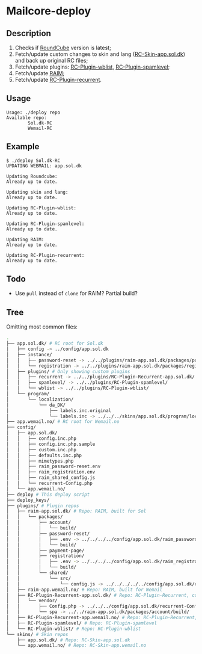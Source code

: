 # Mailcore-deploy

## Description

1. Checks if [RoundCube](https://github.com/roundcube/roundcubemail/releases/tag/1.4.11) version is latest;
2. Fetch/update custom changes to skin and lang ([RC-Skin-app.sol.dk](https://github.com/Fjordmail/RC-Skin-app.sol.dk)) and back up original RC files;
3. Fetch/update plugins: [RC-Plugin-wblist](https://github.com/Fjordmail/RC-Plugin-wblist), [RC-Plugin-spamlevel](https://github.com/Fjordmail/RC-Plugin-spamlevel);
4. Fetch/update [RAIM](https://github.com/Fjordmail/RAIM);
5. Fetch/update [RC-Plugin-recurrent](https://github.com/Fjordmail/RC-Plugin-recurrent).


## Usage

```console
Usage: ./deploy repo
Available repo:
        Sol.dk-RC
        Wemail-RC
```

## Example

```console
$ ./deploy Sol.dk-RC
UPDATING WEBMAIL: app.sol.dk

Updating Roundcube:
Already up to date.

Updating skin and lang:
Already up to date.

Updating RC-Plugin-wblist:
Already up to date.

Updating RC-Plugin-spamlevel:
Already up to date.

Updating RAIM:
Already up to date.

Updating RC-Plugin-recurrent:
Already up to date.
```

## Todo

* Use `pull` instead of `clone` for RAIM? Partial build?

## Tree

Omitting most common files:

```bash
.
├── app.sol.dk/ # RC root for Sol.dk
│   ├── config -> ../config/app.sol.dk
│   ├── instance/
│   │   ├── password-reset -> ../../plugins/raim-app.sol.dk/packages/password-reset/build/
│   │   └── registration -> ../../plugins/raim-app.sol.dk/packages/registration/build/
│   ├── plugins/ # Only showing custom plugins
│   │   ├── recurrent -> ../../plugins/RC-Plugin-Recurrent-app.sol.dk/
│   │   ├── spamlevel/ -> ../../plugins/RC-Plugin-spamlevel/
│   │   └── wblist -> ../../plugins/RC-Plugin-wblist/
│   └── program/
│       └── localization/
│           └── da_DK/
│               ├── labels.inc.original
│               └── labels.inc -> ../../../skins/app.sol.dk/program/localization/da_DK/labels.inc # Each file in skin repo is linked to from rc_root
├── app.wemail.no/ # RC root for Wemail.no
├── config/
│   ├── app.sol.dk/
│   │   ├── config.inc.php
│   │   ├── config.inc.php.sample
│   │   ├── custom.inc.php
│   │   ├── defaults.inc.php
│   │   ├── mimetypes.php
│   │   ├── raim_password-reset.env
│   │   ├── raim_registration.env
│   │   ├── raim_shared_config.js
│   │   └── recurrent-Config.php
│   └── app.wemail.no/
├── deploy # This deploy script
├── deploy_keys/
├── plugins/ # Plugin repos
│   ├── raim-app.sol.dk/ # Repo: RAIM, built for Sol
│   │   └── packages/
│   │       ├── account/
│   │       │   └── build/
│   │       ├── password-reset/
│   │       │   ├── .env -> ../../../../config/app.sol.dk/raim_password-reset.env
│   │       │   └── build/
│   │       ├── payment-page/
│   │       ├── registration/
│   │       │   ├── .env -> ../../../../config/app.sol.dk/raim_registration.env
│   │       │   └── build/
│   │       └── shared/
│   │           └── src/
│   │               └── config.js -> ../../../../../config/app.sol.dk/raim_shared_config.js
│   ├── raim-app.wemail.no/ # Repo: RAIM, built for Wemail
│   ├── RC-Plugin-Recurrent-app.sol.dk/ # Repo: RC-Plugin-Recurrent, configured for Sol
│   │   └── vendor/
│   │       ├── Config.php -> ../../../config/app.sol.dk/recurrent-Config.php
│   │       └── spa -> ../../raim-app.sol.dk/packages/account/build/
│   ├── RC-Plugin-Recurrent-app.wemail.no/ # Repo: RC-Plugin-Recurrent, configured for Wemail
│   ├── RC-Plugin-spamlevel/ # Repo: RC-Plugin-spamlevel
│   └── RC-Plugin-wblist/ # Repo: RC-Plugin-wblist
└── skins/ # Skin repos
    ├── app.sol.dk/ # Repo: RC-Skin-app.sol.dk
    └── app.wemail.no/ # Repo: RC-Skin-app.wemail.no
```
